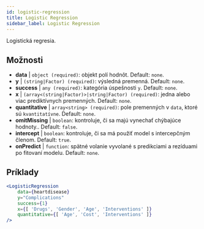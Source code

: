 ```yaml
---
id: logistic-regression
title: Logistic Regression
sidebar_label: Logistic Regression
---
```


Logistická regresia.

## Možnosti

* __data__ | `object (required)`: objekt polí hodnôt. Default: `none`.
* __y__ | `(string|Factor) (required)`: výsledná premenná. Default: `none`.
* __success__ | `any (required)`: kategória úspešnosti `y`. Default: `none`.
* __x__ | `(array<(string|Factor)>|string|Factor) (required)`: jedna alebo viac prediktívnych premenných. Default: `none`.
* __quantitative__ | `array<string> (required)`: pole premenných v `data`, ktoré sú `kvantitatívne`. Default: `none`.
* __omitMissing__ | `boolean`: kontroluje, či sa majú vynechať chýbajúce hodnoty.. Default: `false`.
* __intercept__ | `boolean`: kontroluje, či sa má použiť model s intercepčným členom. Default: `true`.
* __onPredict__ | `function`: spätné volanie vyvolané s predikciami a rezíduami po fitovaní modelu. Default: `none`.


## Príklady

```jsx live
<LogisticRegression 
    data={heartdisease} 
    y="Complications"
    success={1}
    x={[ 'Drugs', 'Gender', 'Age', 'Interventions' ]}
    quantitative={[ 'Age', 'Cost', 'Interventions' ]}
/>
```

